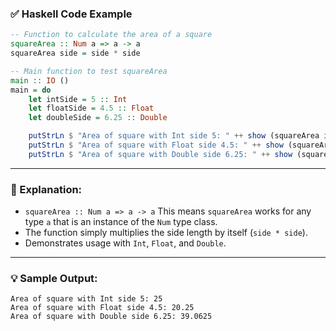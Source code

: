 

### ✅ Haskell Code Example

```haskell
-- Function to calculate the area of a square
squareArea :: Num a => a -> a
squareArea side = side * side

-- Main function to test squareArea
main :: IO ()
main = do
    let intSide = 5 :: Int
    let floatSide = 4.5 :: Float
    let doubleSide = 6.25 :: Double

    putStrLn $ "Area of square with Int side 5: " ++ show (squareArea intSide)
    putStrLn $ "Area of square with Float side 4.5: " ++ show (squareArea floatSide)
    putStrLn $ "Area of square with Double side 6.25: " ++ show (squareArea doubleSide)
```

---

### 🧠 Explanation:

* `squareArea :: Num a => a -> a`
  This means `squareArea` works for any type `a` that is an instance of the `Num` type class.
* The function simply multiplies the side length by itself (`side * side`).
* Demonstrates usage with `Int`, `Float`, and `Double`.

---

### 💡 Sample Output:

```
Area of square with Int side 5: 25
Area of square with Float side 4.5: 20.25
Area of square with Double side 6.25: 39.0625
```

